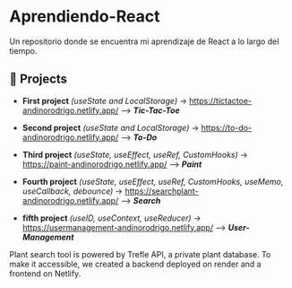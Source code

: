 # Aprendiendo-React

Un repositorio donde se encuentra mi aprendizaje de React a lo largo del tiempo.

<h2>🚀 Projects</h2>

 - **First project** _(useState and LocalStorage)_ -> https://tictactoe-andinorodrigo.netlify.app/ --> **_Tic-Tac-Toe_**

- **Second project** _(useState and LocalStorage)_ -> https://to-do-andinorodrigo.netlify.app/ --> **_To-Do_**

- **Third project** _(useState, useEffect, useRef, CustomHooks)_ -> https://paint-andinorodrigo.netlify.app/ --> **_Paint_**

- **Fourth project** _(useState, useEffect, useRef, CustomHooks, useMemo, useCallback, debounce)_ -> https://searchplant-andinorodrigo.netlify.app/ --> **_Search_**
  
- **fifth project** _(useID, useContext, useReducer)_ -> https://usermanagement-andinorodrigo.netlify.app/ --> **_User-Management_**

Plant search tool is powered by Trefle API, a private plant database. To make it accessible, we created a backend deployed on render and a frontend on Netlify. 


